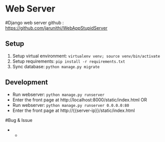 # Web Server
#Django web server
github : https://github.com/jarunithi/WebAppStupidServer
## Setup

1. Setup virtual environment: `virtualenv venv; source venv/bin/activate`
2. Setup requirements: `pip install -r requirements.txt`
3. Sync database: `python manage.py migrate`

## Development

- Run webserver: `python manage.py runserver`
- Enter the front page at http://localhost:8000/static/index.html
 OR
- Run webserver: `python manage.py runserver 0.0.0.0:80`
- Enter the front page at http://{{server-ip}}/static/index.html

#Bug & Issue
- -
